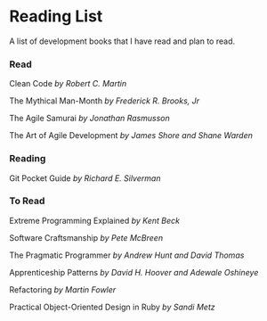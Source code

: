 # Reading List

A list of development books that I have read and plan to read.

### Read

Clean Code *by Robert C. Martin*

The Mythical Man-Month *by Frederick R. Brooks, Jr*

The Agile Samurai *by Jonathan Rasmusson*

The Art of Agile Development *by James Shore and Shane Warden*

### Reading

Git Pocket Guide *by Richard E. Silverman*

### To Read

Extreme Programming Explained *by Kent Beck*

Software Craftsmanship *by Pete McBreen*

The Pragmatic Programmer *by Andrew Hunt and David Thomas*

Apprenticeship Patterns *by David H. Hoover and Adewale Oshineye*

Refactoring *by Martin Fowler*

Practical Object-Oriented Design in Ruby *by Sandi Metz*
